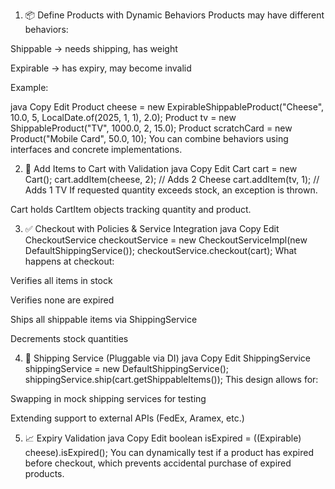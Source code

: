1. 📦 Define Products with Dynamic Behaviors
Products may have different behaviors:

Shippable → needs shipping, has weight

Expirable → has expiry, may become invalid

Example:

java
Copy
Edit
Product cheese = new ExpirableShippableProduct("Cheese", 10.0, 5, LocalDate.of(2025, 1, 1), 2.0);
Product tv = new ShippableProduct("TV", 1000.0, 2, 15.0);
Product scratchCard = new Product("Mobile Card", 50.0, 10);
You can combine behaviors using interfaces and concrete implementations.

2. 🛒 Add Items to Cart with Validation
java
Copy
Edit
Cart cart = new Cart();
cart.addItem(cheese, 2); // Adds 2 Cheese
cart.addItem(tv, 1);     // Adds 1 TV
If requested quantity exceeds stock, an exception is thrown.

Cart holds CartItem objects tracking quantity and product.

3. ✅ Checkout with Policies & Service Integration
java
Copy
Edit
CheckoutService checkoutService = new CheckoutServiceImpl(new DefaultShippingService());
checkoutService.checkout(cart);
What happens at checkout:

Verifies all items in stock

Verifies none are expired

Ships all shippable items via ShippingService

Decrements stock quantities

4. 🚚 Shipping Service (Pluggable via DI)
java
Copy
Edit
ShippingService shippingService = new DefaultShippingService();
shippingService.ship(cart.getShippableItems());
This design allows for:

Swapping in mock shipping services for testing

Extending support to external APIs (FedEx, Aramex, etc.)

5. 📈 Expiry Validation
java
Copy
Edit
boolean isExpired = ((Expirable) cheese).isExpired();
You can dynamically test if a product has expired before checkout, which prevents accidental purchase of expired products.

